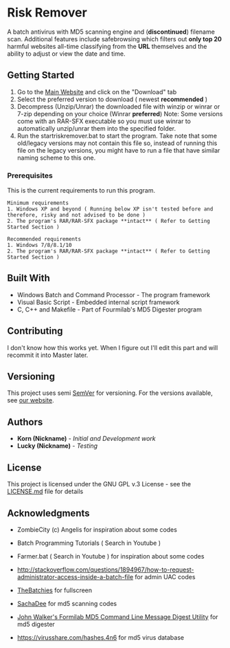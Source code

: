 # Risk Remover

A batch antivirus with MD5 scanning engine and (**discontinued**) filename scan. Additional features include safebrowsing which filters out **only top 20** harmful websites all-time classifying from the **URL** themselves and the ability to adjust or view the date and time.

## Getting Started

1. Go to the [Main Website](https://riskremove.blogspot.com) and click on the "Download" tab
2. Select the preferred version to download ( newest **recommended** )
3. Decompress (Unzip/Unrar) the downloaded file with winzip or winrar or 7-zip depending on your choice (Winrar **preferred**)
Note: Some versions come with an RAR-SFX executable so you must use winrar to automatically unzip/unrar them into the specified folder.
4. Run the startriskremover.bat to start the program. Take note that some old/legacy versions may not contain this file so, instead of running this file on the legacy versions, you might have to run a file that have similar naming scheme to this one.

### Prerequisites

This is the current requirements to run this program.

```
Minimum requirements
1. Windows XP and beyond ( Running below XP isn't tested before and therefore, risky and not advised to be done )
2. The program's RAR/RAR-SFX package **intact** ( Refer to Getting Started Section )
```
```
Recommended requirements
1. Windows 7/8/8.1/10
2. The program's RAR/RAR-SFX package **intact** ( Refer to Getting Started Section ) 
```

## Built With

* Windows Batch and Command Processor - The program framework 
* Visual Basic Script - Embedded internal script framework
* C, C++ and Makefile - Part of Fourmilab's MD5 Digester program 

## Contributing

I don't know how this works yet. When I figure out I'll edit this part and will recommit it into Master later.

## Versioning

This project uses semi [SemVer](http://semver.org/) for versioning. For the versions available, see [our website](https://riskremove.blogspot.com). 

## Authors

* **Korn (Nickname)** - *Initial and Development work*
* **Lucky (Nickname)** - *Testing*

## License

This project is licensed under the GNU GPL v.3 License - see the [LICENSE.md](LICENSE.md) file for details

## Acknowledgments

* ZombieCity (c) Angelis for inspiration about some codes

* Batch Programming Tutorials ( Search in Youtube )

* Farmer.bat ( Search in Youtube ) for inspiration about some codes

* http://stackoverflow.com/questions/1894967/how-to-request-administrator-access-inside-a-batch-file for admin UAC codes

* [TheBatchies](http://www.instructables.com/answers/how-can-a-batch-file-be-run-fullscreen/) for fullscreen 

* [SachaDee](http://stackoverflow.com/questions/40192417/how-to-make-a-md5-batch-virus-scanner) for md5 scanning codes

* [John Walker's Formilab MD5 Command Line Message Digest Utility](http://www.fourmilab.ch/md5/) for md5 digester

* https://virusshare.com/hashes.4n6 for md5 virus database

